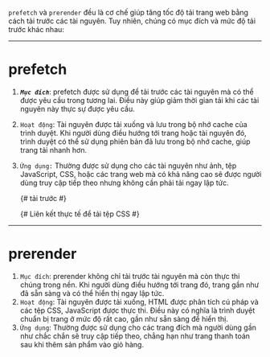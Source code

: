 `prefetch` và `prerender` đều là
cơ chế giúp tăng tốc độ tải trang web
bằng cách tải trước các tài nguyên.
Tuy nhiên, chúng có mục đích và mức độ
tải trước khác nhau:
***

# **prefetch**

1. **_`Mục đích`_**: prefetch được sử dụng để tải trước các tài nguyên mà có thể được yêu cầu trong tương lai. Điều này giúp giảm thời gian tải khi các tài nguyên này thực sự được yêu cầu.
2. `Hoạt động`: Tài nguyên được tải xuống và lưu trong bộ nhớ cache của trình duyệt. Khi người dùng điều hướng tới trang hoặc tài nguyên đó, trình duyệt có thể sử dụng phiên bản đã lưu trong bộ nhớ cache, giúp trang tải nhanh hơn.
3. `Ứng dụng:` Thường được sử dụng cho các tài nguyên như ảnh, tệp JavaScript, CSS, hoặc các trang web mà có khả năng cao sẽ được người dùng truy cập tiếp theo nhưng không cần phải tải ngay lập tức.
  

    {# tải trước #}
    <link rel="preload" href="{{ preload(asset('styles/app.css'), { as: 'style' }) }}">
    {# Liên kết thực tế để tải tệp CSS #}
    <link rel="stylesheet" href="{{ asset('styles/app.css') }}">


***

# prerender

1. `Mục đích`: prerender không chỉ tải trước tài nguyên mà còn thực thi chúng trong nền. Khi người dùng điều hướng tới trang đó, trang gần như đã sẵn sàng và có thể hiển thị ngay lập tức.
2. `Hoạt động`: Tài nguyên được tải xuống, HTML được phân tích cú pháp và các tệp CSS, JavaScript được thực thi. Điều này có nghĩa là trình duyệt chuẩn bị trang ở mức độ rất cao, gần như sẵn sàng để hiển thị.
3. `Ứng dụng`: Thường được sử dụng cho các trang đích mà người dùng gần như chắc chắn sẽ truy cập tiếp theo, chẳng hạn như trang thanh toán sau khi thêm sản phẩm vào giỏ hàng.